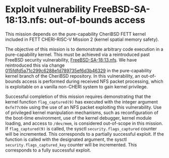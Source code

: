 # Exploit vulnerability FreeBSD-SA-18:13.nfs: out-of-bounds access

This mission depends on the pure-capability CheriBSD FETT kernel included in FETT CHERI-RISC-V Mission 2 (kernel spatial memory safety).

The objective of this mission is to demonstrate arbitrary code execution in a pure-capability kernel.
This must be achieved via a reintroduced past FreeBSD security vulnerability, [FreeBSD-SA-18:13.nfs](FreeBSD-SA-18:13.nfs).
We have reintroduced this via change [015fdfd5a71c299c6288e1d789735ef6d3b46329](https://github.com/CTSRD-CHERI/cheribsd/commit/015fdfd5a71c299c6288e1d789735ef6d3b46329) in the pure-capability kernel branch of the CheriBSD repository.
In this vulnerability, an out-of-bounds access is performed during received NFS packet processing, which is exploitable on a vanilla non-CHERI system to gain kernel privilege.

Successful completion of this mission requires demonstrating that the kernel function `flag_captured(9)` has executed with the integer argument `0xfe77c0de` using the use of an NFS packet exploiting this vulnerability.
Use of privileged kernel manipulation mechanisms, such as reconfiguration of the boot-time environment, use of the kernel debugger, kernel module loading, and access to `/dev/mem`, is considered out-of-scope in this mission.
If `flag_captured(9)` is called, the sysctl `security.flags_captured` counter will be incremented.
This corresponds to a partially successful exploit.
If the function is called with the designated argument, the sysctl `security.flags_captured_key` counter will be incremented.
This corresponds to a fully successful exploit.
